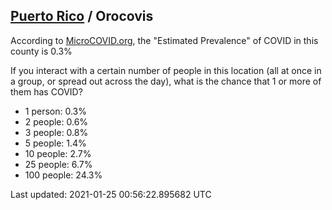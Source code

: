 
## [Puerto Rico](/united-states/puerto-rico) / Orocovis

According to [MicroCOVID.org](http://microcovid.org),
the "Estimated Prevalence" of COVID in this county is 0.3%

If you interact with a certain number of people in this location
(all at once in a group, or spread out across the day), what is the chance that
1 or more of them has COVID?

- 1 person: 0.3%
- 2 people: 0.6%
- 3 people: 0.8%
- 5 people: 1.4%
- 10 people: 2.7%
- 25 people: 6.7%
- 100 people: 24.3%

Last updated: 2021-01-25 00:56:22.895682 UTC
